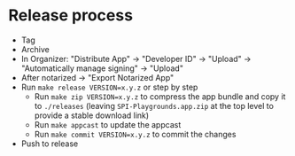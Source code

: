 # Release process

- Tag
- Archive
- In Organizer: "Distribute App" -> "Developer ID" -> "Upload" -> "Automatically manage signing" -> "Upload"
- After notarized → "Export Notarized App"
- Run `make release VERSION=x.y.z` or step by step
  - Run `make zip VERSION=x.y.z` to compress the app bundle and copy it to `./releases` (leaving `SPI-Playgrounds.app.zip` at the top level to provide a stable download link)
  - Run `make appcast` to update the appcast
  - Run `make commit VERSION=x.y.z` to commit the changes
- Push to release
